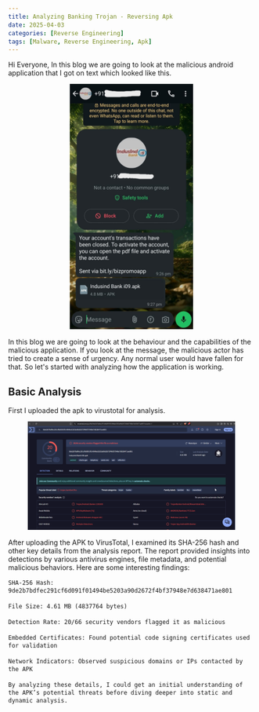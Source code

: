 ```yaml
---
title: Analyzing Banking Trojan - Reversing Apk
date: 2025-04-03
categories: [Reverse Engineering]
tags: [Malware, Reverse Engineering, Apk]
---
```


Hi Everyone, In this blog we are going to look at the malicious android application that I got on text which looked like this.

<figure><center><img src="/assets/Malware/Malicious.jpg" alt="Banner"  width="252" height="500"></center></figure>

In this blog we are going to look at the behaviour and the capabilities of the malicious application. If you look at the message, the malicious actor has tried to create a sense of urgency. Any normal user would have fallen for that. So let's started with analyzing how the application is working.

## Basic Analysis

First I uploaded the apk to virustotal for analysis. 
<figure><img src="/assets/Malware/Virustotal.png" alt="Virustotal Result"></figure>

After uploading the APK to VirusTotal, I examined its SHA-256 hash and other key details from the analysis report. The report provided insights into detections by various antivirus engines, file metadata, and potential malicious behaviors. Here are some interesting findings:

```
SHA-256 Hash: 9de2b7bdfec291cf6d091f01494be5203a90d2672f4bf37948e7d638471ae801

File Size: 4.61 MB (4837764 bytes)

Detection Rate: 20/66 security vendors flagged it as malicious

Embedded Certificates: Found potential code signing certificates used for validation

Network Indicators: Observed suspicious domains or IPs contacted by the APK

By analyzing these details, I could get an initial understanding of the APK’s potential threats before diving deeper into static and dynamic analysis.

```